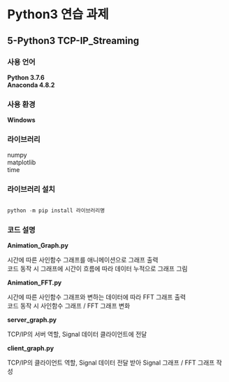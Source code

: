 # Python3 연습 과제
## 5-Python3 TCP-IP_Streaming

### 사용 언어
**Python 3.7.6**  
**Anaconda 4.8.2**

### 사용 환경
**Windows**  

### 라이브러리
numpy  
matplotlib  
time  

### 라이브러리 설치
```python

python -m pip install 라이브러리명

```

### 코드 설명
**Animation_Graph.py**  

시간에 따른 사인함수 그래프를 애니메이션으로 그래프 출력  
코드 동작 시 그래프에 시간이 흐름에 따라 데이터 누적으로 그래프 그림  

**Animation_FFT.py**  

시간에 따른 사인함수 그래프와 변하는 데이터에 따라 FFT 그래프 출력  
코드 동작 시 사인함수 그래프 / FFT 그래프 변화

**server_graph.py**  

TCP/IP의 서버 역할, Signal 데이터 클라이언트에 전달  

**client_graph.py**  

TCP/IP의 클라이언트 역할, Signal 데이터 전달 받아 Signal 그래프 / FFT 그래프 작성

